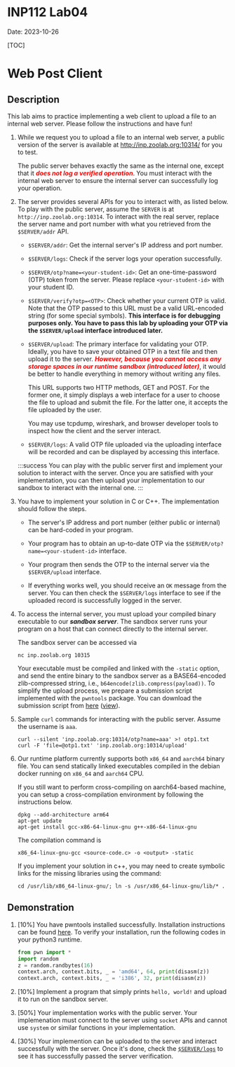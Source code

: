 # INP112 Lab04

Date: 2023-10-26

[TOC]

# Web Post Client

## Description

This lab aims to practice implementing a web client to upload a file to an internal web server. Please follow the instructions and have fun!

1. While we request you to upload a file to an internal web server, a public version of the server is available at http://inp.zoolab.org:10314/ for you to test.

   The public server behaves exactly the same as the internal one, except that it <i style="color:red">**does not log a verified operation**</i>. You must interact with the internal web server to ensure the internal server can successfully log your operation.
   
1. The server provides several APIs for you to interact with, as listed below. To play with the public server, assume the `SERVER` is at `http://inp.zoolab.org:10314`. To interact with the real server, replace the server name and port number with what you retrieved from the `$SERVER/addr` API.

   - `$SERVER/addr`: Get the internal server's IP address and port number.

   - `$SERVER/logs`: Check if the server logs your operation successfully.

   - `$SERVER/otp?name=<your-student-id>`: Get an one-time-password (OTP) token from the server. Please replace `<your-student-id>` with your student ID.

   - `$SERVER/verify?otp=<OTP>`: Check whether your current OTP is valid. Note that the OTP passed to this URL must be a valid URL-encoded string (for some special symbols). **This interface is for debugging purposes only. You have to pass this lab by uploading your OTP via the `$SERVER/upload` interface introduced later.**

   - `$SERVER/upload`: The primary interface for validating your OTP. Ideally, you have to save your obtained OTP in a text file and then upload it to the server. <i style="color:red">***However, because you cannot access any storage spaces in our runtime sandbox (introduced later)***</i>, it would be better to handle everything in memory without writing any files. 

      This URL supports two HTTP methods, GET and POST. For the former one, it simply displays a web interface for a user to choose the file to upload and submit the file. For the latter one, it accepts the file uploaded by the user.
      
      You may use tcpdump, wireshark, and browser developer tools to inspect how the client and the server interact.

   - `$SERVER/logs`: A valid OTP file uploaded via the uploading interface will be recorded and can be displayed by accessing this interface.

   :::success
   You can play with the public server first and implement your solution to interact with the server. Once you are satisfied with your implementation, you can then upload your implementation to our sandbox to interact with the internal one.
   :::

1. You have to implement your solution in C or C++. The implementation should follow the steps.

   - The server's IP address and port number (either public or internal) can be hard-coded in your program.

   - Your program has to obtain an up-to-date OTP via the `$SERVER/otp?name=<your-student-id>` interface.

   - Your program then sends the OTP to the internal server via the `$SERVER/upload` interface.

   - If everything works well, you should receive an `OK` message from the server. You can then check the `$SERVER/logs` interface to see if the uploaded record is successfully logged in the server.

1. To access the internal server, you must upload your compiled binary executable to our ***sandbox server***. The sandbox server runs your program on a host that can connect directly to the internal server.

   The sandbox server can be accessed via
   ```
   nc inp.zoolab.org 10315
   ```
   Your executable must be compiled and linked with the `-static` option, and send the entire binary to the sandbox server as a BASE64-encoded zlib-compressed string, i.e., `b64encode(zlib.compress(payload))`. To simplify the upload process, we prepare a submission script implemented with the `pwntools` package. You can download the submission script from [here](https://inp.zoolab.org/netprog/lab04/submit.py) ([view](https://inp.zoolab.org/code.html?file=netprog/lab04/submit.py)).

1. Sample `curl` commands for interacting with the public server. Assume the username is `aaa`.

   ```
   curl --silent 'inp.zoolab.org:10314/otp?name=aaa' >! otp1.txt
   curl -F 'file=@otp1.txt' 'inp.zoolab.org:10314/upload'
   ```
   
1. Our runtime platform currently supports both `x86_64` and `aarch64` binary file. You can send statically linked executables compiled in the debian docker running on `x86_64` and `aarch64` CPU.

   If you still want to perform cross-compiling on aarch64-based machine, you can setup a cross-compilation environment by following the instructions below.
   
   ```
   dpkg --add-architecture arm64
   apt-get update
   apt-get install gcc-x86-64-linux-gnu g++-x86-64-linux-gnu
   ```
   
   The compilation command is
   ```
   x86_64-linux-gnu-gcc <source-code.c> -o <output> -static
   ```
   If you implement your solution in c++, you may need to create symbolic links for the missing libraries using the command:
   ```
   cd /usr/lib/x86_64-linux-gnu/; ln -s /usr/x86_64-linux-gnu/lib/* .
   ```

## Demonstration


1. [10%] You have pwntools installed successfully. Installation instructions can be found [here](https://md.zoolab.org/s/EleTCdAQ5). To verify your installation, run the following codes in your python3 runtime.

   ```python
   from pwn import *
   import random
   z = random.randbytes(16)
   context.arch, context.bits, _ = 'amd64', 64, print(disasm(z))
   context.arch, context.bits, _ = 'i386', 32, print(disasm(z))
   ```

1. [10%] Implement a program that simply prints `hello, world!` and upload it to run on the sandbox server.

1. [50%] Your implementation works with the public server. Your implemenation must connect to the server using `socket` APIs and cannot use `system` or similar functions in your implementation. 

1. [30%] Your implemention can be uploaded to the server and interact successfully with the server. Once it's done, check the [`$SERVER/logs`](http://inp.zoolab.org:10314/logs) to see it has successfully passed the server verification.

